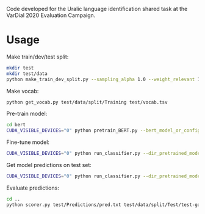 Code developed for the Uralic language identification shared task at the VarDial 2020 Evaluation Campaign.

# Usage

Make train/dev/test split:

```bash
mkdir test
mkdir test/data
python make_train_dev_split.py --sampling_alpha 1.0 --weight_relevant 1.0 20000 100000 <path_to_ULI_training_data> test/data/split
```

Make vocab:

```bash
python get_vocab.py test/data/split/Training test/vocab.tsv
```

Pre-train model:

```bash
cd bert
CUDA_VISIBLE_DEVICES="0" python pretrain_BERT.py --bert_model_or_config_file bert_config.json --dir_train_data ../test/data/split/Training --path_vocab ../test/vocab.tsv --output_dir ../test/Pretrained_model --sampling_alpha 1.0 --weight_relevant 1.0 --seq_len 128 --min_freq 2 --max_train_steps 1000000 --num_train_steps_per_epoch 2000 --num_warmup_steps 10000 --learning_rate 1e-4 --seed 91500 --train_batch_size 32 --avgpool_for_spc --equal_betas --correct_bias
```

Fine-tune model:

```bash
CUDA_VISIBLE_DEVICES="0" python run_classifier.py --dir_pretrained_model ../test/Pretrained_model --dir_train ../test/data/split/Training --path_dev ../test/data/split/Test/dev-labeled.tsv --do_train --eval_during_training --max_train_steps 10000000 --num_train_steps_per_epoch 5000 --grad_accum_steps 1 --correct_bias --equal_betas --seed 91500 --seq_len 128 --learning_rate 3e-5 --train_batch_size 128 --no_mlm --sampling_alpha 0.75 --weight_relevant 2.0 --score_to_optimize track1 --dir_output ../test/Finetuned_model_track1
```

Get model predictions on test set:

```bash
CUDA_VISIBLE_DEVICES="0" python run_classifier.py --dir_pretrained_model ../test/Finetuned_model --path_test ../test/data/split/Test/test.txt --do_pred --dir_output ../test/Predictions 
```

Evaluate predictions:

```bash
cd ..
python scorer.py test/Predictions/pred.txt test/data/split/Test/test-gold-labels.txt
```
